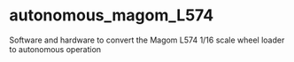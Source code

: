 # autonomous_magom_L574
Software and hardware to convert the Magom L574 1/16 scale wheel loader to autonomous operation
